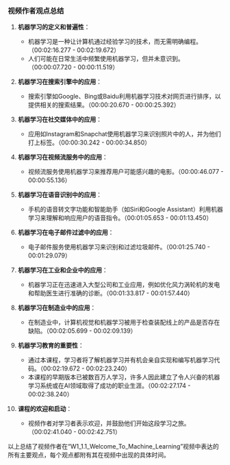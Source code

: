 ### 视频作者观点总结

1. **机器学习的定义和普遍性**：
   - 机器学习是一种让计算机通过经验学习的技术，而无需明确编程。（00:02:16.277 - 00:02:19.672）
   - 人们可能在日常生活中频繁使用机器学习，但并未意识到。（00:00:07.720 - 00:00:11.519）

2. **机器学习在搜索引擎中的应用**：
   - 搜索引擎如Google、Bing或Baidu利用机器学习技术对网页进行排序，以提供相关的搜索结果。（00:00:20.670 - 00:00:25.392）

3. **机器学习在社交媒体中的应用**：
   - 应用如Instagram和Snapchat使用机器学习来识别照片中的人，并为他们打上标签。（00:00:30.242 - 00:00:34.850）

4. **机器学习在视频流服务中的应用**：
   - 视频流服务使用机器学习来推荐用户可能感兴趣的电影。（00:00:46.077 - 00:00:55.136）

5. **机器学习在语音识别中的应用**：
   - 手机的语音转文字功能和智能助手（如Siri和Google Assistant）利用机器学习来理解和响应用户的语音指令。（00:01:05.653 - 00:01:13.450）

6. **机器学习在电子邮件过滤中的应用**：
   - 电子邮件服务使用机器学习来识别和过滤垃圾邮件。（00:01:25.740 - 00:01:29.079）

7. **机器学习在工业和企业中的应用**：
   - 机器学习正在迅速进入大型公司和工业应用，例如优化风力涡轮机的发电和帮助医生进行准确的诊断。（00:01:33.817 - 00:01:57.440）

8. **机器学习在制造业中的应用**：
   - 在制造业中，计算机视觉和机器学习被用于检查装配线上的产品是否存在缺陷。（00:02:05.699 - 00:02:09.139）

9. **机器学习教育的重要性**：
   - 通过本课程，学习者将了解机器学习并有机会亲自实现和编写机器学习代码。（00:02:19.672 - 00:02:23.240）
   - 本课程的早期版本已被数百万人学习，许多人因此建立了令人兴奋的机器学习系统或在AI领域取得了成功的职业生涯。（00:02:27.174 - 00:02:38.240）

10. **课程的欢迎和启动**：
    - 视频作者对学习者表示欢迎，并鼓励他们开始这段学习之旅。（00:02:41.040 - 00:02:42.751）

以上总结了视频作者在“W1_1.1_Welcome_To_Machine_Learning”视频中表达的所有主要观点，每个观点都附有其在视频中出现的具体时间。
